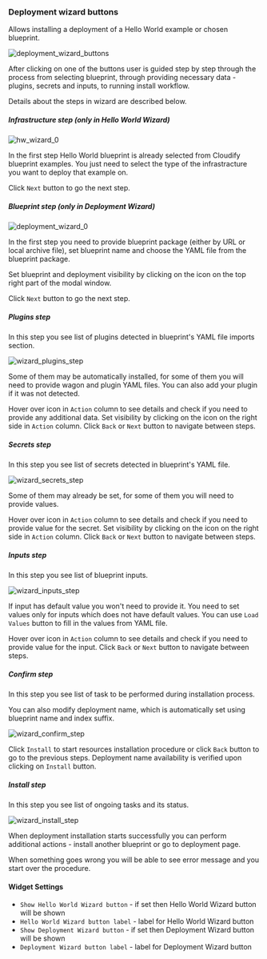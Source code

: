 ### Deployment wizard buttons
Allows installing a deployment of a Hello World example or chosen blueprint. 

![deployment_wizard_buttons](https://docs.cloudify.co/4.5.5/images/ui/widgets/deployment_wizard_buttons.png)

After clicking on one of the buttons user is guided step by step through the process from selecting blueprint, through providing necessary data - plugins, secrets and inputs, to running install workflow.

Details about the steps in wizard are described below.

##### Infrastructure step (only in Hello World Wizard)
![hw_wizard_0](https://docs.cloudify.co/4.5.5/images/ui/widgets/deployment_wizard_buttons_hw_wizard_0.png)

In the first step Hello World blueprint is already selected from Cloudify blueprint examples. You just need to select the type of the infrastracture you want to deploy that example on.

Click `Next` button to go the next step.

##### Blueprint step (only in Deployment Wizard)
![deployment_wizard_0](https://docs.cloudify.co/4.5.5/images/ui/widgets/deployment_wizard_buttons_deployment_wizard_0.png)

In the first step you need to provide blueprint package (either by URL or local archive file), set blueprint name and choose the YAML file from the blueprint package. 

Set blueprint and deployment visibility by clicking on the icon on the top right part of the modal window.

Click `Next` button to go the next step.
 
##### Plugins step 
In this step you see list of plugins detected in blueprint's YAML file imports section. 

![wizard_plugins_step](https://docs.cloudify.co/4.5.5/images/ui/widgets/deployment_wizard_buttons_hw_wizard_plugins.png)

Some of them may be automatically installed, for some of them you will need to provide wagon and plugin YAML files. You can also add your plugin if it was not detected.

Hover over icon in `Action` column to see details and check if you need to provide any additional data. Set visibility by clicking on the icon on the right side in `Action` column. Click `Back` or `Next` button to navigate between steps.

##### Secrets step 
In this step you see list of secrets detected in blueprint's YAML file. 

![wizard_secrets_step](https://docs.cloudify.co/4.5.5/images/ui/widgets/deployment_wizard_buttons_hw_wizard_secrets.png)

Some of them may already be set, for some of them you will need to provide values.

Hover over icon in `Action` column to see details and check if you need to provide value for the secret. Set visibility by clicking on the icon on the right side in `Action` column. Click `Back` or `Next` button to navigate between steps.

##### Inputs step 
In this step you see list of blueprint inputs. 

![wizard_inputs_step](https://docs.cloudify.co/4.5.5/images/ui/widgets/deployment_wizard_buttons_hw_wizard_inputs.png)

If input has default value you won't need to provide it. You need to set values only for inputs which does not have default values. You can use `Load Values` button to fill in the values from YAML file.

Hover over icon in `Action` column to see details and check if you need to provide value for the input. Click `Back` or `Next` button to navigate between steps.

##### Confirm step 
In this step you see list of task to be performed during installation process. 

You can also modify deployment name, which is automatically set using blueprint name and index suffix. 

![wizard_confirm_step](https://docs.cloudify.co/4.5.5/images/ui/widgets/deployment_wizard_buttons_hw_wizard_confirm.png)

Click `Install` to start resources installation procedure or click `Back` button to go to the previous steps. Deployment name availability is verified upon clicking on `Install` button.

##### Install step 
In this step you see list of ongoing tasks and its status. 

![wizard_install_step](https://docs.cloudify.co/4.5.5/images/ui/widgets/deployment_wizard_buttons_hw_wizard_install.png)

When deployment installation starts successfully you can perform additional actions - install another blueprint or go to deployment page.

When something goes wrong you will be able to see error message and you start over the procedure.

#### Widget Settings
* `Show Hello World Wizard button` - if set then Hello World Wizard button will be shown
* `Hello World Wizard button label` - label for Hello World Wizard button
* `Show Deployment Wizard button` - if set then Deployment Wizard button will be shown
* `Deployment Wizard button label` - label for Deployment Wizard button 
